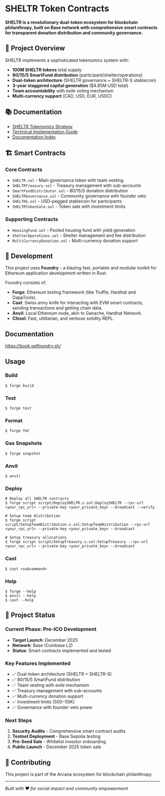 # SHELTR Token Contracts

**SHELTR is a revolutionary dual-token ecosystem for blockchain philanthropy, built on Base network with comprehensive smart contracts for transparent donation distribution and community governance.**

## 🚀 Project Overview

SHELTR implements a sophisticated tokenomics system with:
- **100M SHELTR tokens** total supply
- **80/15/5 SmartFund distribution** (participant/shelter/operations)
- **Dual-token architecture** (SHELTR governance + SHELTR-S stablecoin)
- **3-year staggered capital generation** ($4.85M USD total)
- **Team accountability** with exile voting mechanism
- **Multi-currency support** (CAD, USD, EUR, USDC)

## 📚 Documentation

- [SHELTR Tokenomics Strategy](./docs/SHELTR-TOKENOMICS-STRATEGY.md)
- [Technical Implementation Guide](./docs/TECHNICAL-IMPLEMENTATION-GUIDE.md)
- [Documentation Index](./docs/README.md)

## 🏗️ Smart Contracts

### Core Contracts
- `SHELTR.sol` - Main governance token with team vesting
- `SHELTRTreasury.sol` - Treasury management with sub-accounts
- `SmartFundDistributor.sol` - 80/15/5 donation distribution
- `SHELTRGovernance.sol` - Community governance with founder veto
- `SHELTRS.sol` - USD-pegged stablecoin for participants
- `SHELTRTokenSale.sol` - Token sale with investment limits

### Supporting Contracts
- `HousingFund.sol` - Pooled housing fund with yield generation
- `ShelterOperations.sol` - Shelter management and fee distribution
- `MultiCurrencyDonation.sol` - Multi-currency donation support

## 🔧 Development

This project uses **Foundry** - a blazing fast, portable and modular toolkit for Ethereum application development written in Rust.

Foundry consists of:

- **Forge**: Ethereum testing framework (like Truffle, Hardhat and DappTools).
- **Cast**: Swiss army knife for interacting with EVM smart contracts, sending transactions and getting chain data.
- **Anvil**: Local Ethereum node, akin to Ganache, Hardhat Network.
- **Chisel**: Fast, utilitarian, and verbose solidity REPL.

## Documentation

https://book.getfoundry.sh/

## Usage

### Build

```shell
$ forge build
```

### Test

```shell
$ forge test
```

### Format

```shell
$ forge fmt
```

### Gas Snapshots

```shell
$ forge snapshot
```

### Anvil

```shell
$ anvil
```

### Deploy

```shell
# Deploy all SHELTR contracts
$ forge script script/DeploySHELTR.s.sol:DeploySHELTR --rpc-url <your_rpc_url> --private-key <your_private_key> --broadcast --verify

# Setup team distribution
$ forge script script/SetupTeamDistribution.s.sol:SetupTeamDistribution --rpc-url <your_rpc_url> --private-key <your_private_key> --broadcast

# Setup treasury allocations
$ forge script script/SetupTreasury.s.sol:SetupTreasury --rpc-url <your_rpc_url> --private-key <your_private_key> --broadcast
```

### Cast

```shell
$ cast <subcommand>
```

### Help

```shell
$ forge --help
$ anvil --help
$ cast --help
```

## 🎯 Project Status

### **Current Phase**: Pre-ICO Development
- **Target Launch**: December 2025
- **Network**: Base (Coinbase L2)
- **Status**: Smart contracts implemented and tested

### **Key Features Implemented**
- ✅ Dual-token architecture (SHELTR + SHELTR-S)
- ✅ 80/15/5 SmartFund distribution
- ✅ Team vesting with exile mechanism
- ✅ Treasury management with sub-accounts
- ✅ Multi-currency donation support
- ✅ Investment limits ($500-$50K)
- ✅ Governance with founder veto power

### **Next Steps**
1. **Security Audits** - Comprehensive smart contract audits
2. **Testnet Deployment** - Base Sepolia testing
3. **Pre-Seed Sale** - Whitelist investor onboarding
4. **Public Launch** - December 2025 token sale

## 🤝 Contributing

This project is part of the Arcana ecosystem for blockchain philanthropy. 

---

*Built with ❤️ for social impact and community empowerment*
